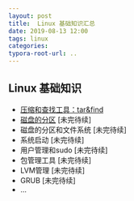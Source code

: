 ```yaml
---
layout: post
title:  Linux 基础知识汇总
date: 2019-08-13 12:00
tags: linux
categories:
typora-root-url: ..
---
```



## Linux 基础知识

- [压缩和查找工具：tar&find](/public/linux-basics/2019/08/13/linux-tar-and-find.html)
- [磁盘的分区]() [未完待续]
- 磁盘的分区和文件系统 [未完待续]
- 系统启动 [未完待续]
- 用户管理和sudo [未完待续]
- 包管理工具 [未完待续]
- LVM管理 [未完待续]
- GRUB [未完待续]
- ...
